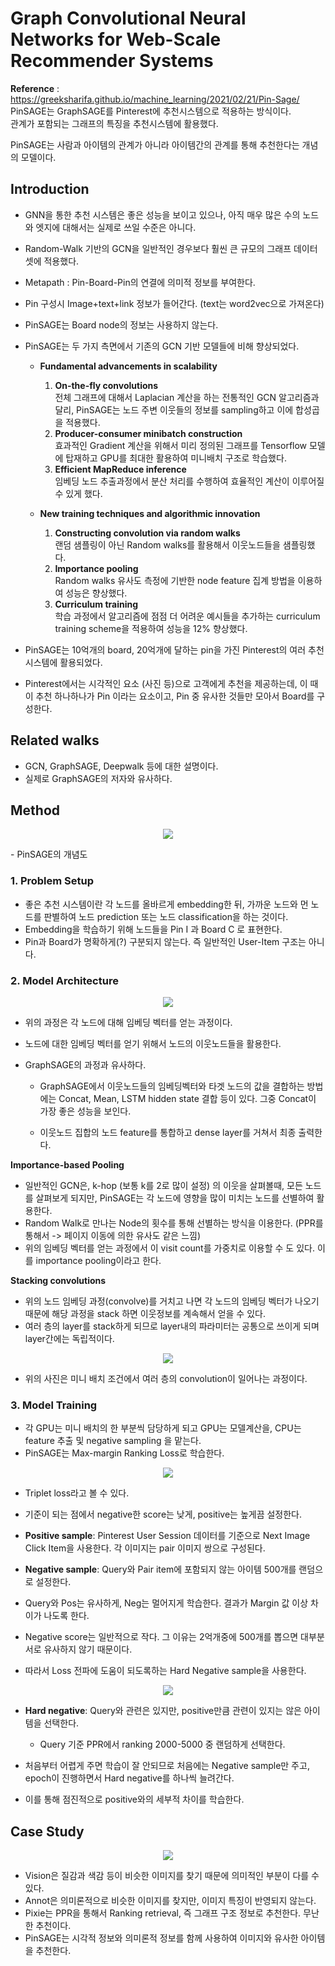 # Graph Convolutional Neural Networks for Web-Scale Recommender Systems
**Reference** : https://greeksharifa.github.io/machine_learning/2021/02/21/Pin-Sage/
PinSAGE는 GraphSAGE를 Pinterest에 추천시스템으로 적용하는 방식이다.  
관계가 포함되는 그래프의 특징을 추천시스템에 활용했다.

PinSAGE는 사람과 아이템의 관계가 아니라 아이템간의 관계를 통해 추천한다는 개념의 모델이다.  
  
## Introduction
- GNN을 통한 추천 시스템은 좋은 성능을 보이고 있으나, 아직 매우 많은 수의 노드와 엣지에 대해서는 실제로 쓰일 수준은 아니다.  
- Random-Walk 기반의 GCN을 일반적인 경우보다 훨씬 큰 규모의 그래프 데이터셋에 적용했다.  
- Metapath : Pin-Board-Pin의 연결에 의미적 정보를 부여한다.  
- Pin 구성시 Image+text+link 정보가 들어간다.  (text는 word2vec으로 가져온다)
- PinSAGE는 Board node의 정보는 사용하지 않는다.  
- PinSAGE는 두 가지 측면에서 기존의 GCN 기반 모델들에 비해 향상되었다.     

  - **Fundamental advancements in scalability**  
      
    1. **On-the-fly convolutions**  
    전체 그래프에 대해서 Laplacian 계산을 하는 전통적인 GCN 알고리즘과 달리, PinSAGE는 노드 주변 이웃들의 정보를 sampling하고 이에 합성곱을 적용했다.  
    2. **Producer-consumer minibatch construction**  
    효과적인 Gradient 계산을 위해서 미리 정의된 그래프를 Tensorflow 모델에 탑재하고 GPU를 최대한 활용하여 미니배치 구조로 학습했다. 
    3. **Efficient MapReduce inference**  
    임베딩 노드 추출과정에서 분산 처리를 수행하여 효율적인 계산이 이루어질 수 있게 했다.

  - **New training techniques and algorithmic innovation**    
  
    1. **Constructing convolution via random walks**  
    랜덤 샘플링이 아닌 Random walks를 활용해서 이웃노드들을 샘플링했다.  
    2. **Importance pooling**  
    Random walks 유사도 측정에 기반한 node feature 집계 방법을 이용하여 성능은 향상했다.  
    3. **Curriculum training**  
    학습 과정에서 알고리즘에 점점 더 어려운 예시들을 추가하는 curriculum training scheme을 적용하여 성능을 12% 향상했다.
  
- PinSAGE는 10억개의 board, 20억개에 달하는 pin을 가진 Pinterest의 여러 추천 시스템에 활용되었다.
- Pinterest에서는 시각적인 요소 (사진 등)으로 고객에게 추천을 제공하는데, 이 때 이 추천 하나하나가 Pin 이라는 요소이고, Pin 중 유사한 것들만 모아서 Board를 구성한다.  
  
## Related walks  
- GCN, GraphSAGE, Deepwalk 등에 대한 설명이다.  
- 실제로 GraphSAGE의 저자와 유사하다.  
  
## Method  
<p align="center"><img src="./PinSAGE_imgs/pinsage1.PNG"></p>  
- PinSAGE의 개념도  
  
### 1. Problem Setup  
- 좋은 추천 시스템이란 각 노드를 올바르게 embedding한 뒤, 가까운 노드와 먼 노드를 판별하여 노드 prediction 또는 노드 classification을 하는 것이다.  
- Embedding을 학습하기 위해 노드들을 Pin I 과 Board C 로 표현한다.  
- Pin과 Board가 명확하게(?) 구분되지 않는다. 즉 일반적인 User-Item 구조는 아니다.  
### 2. Model Architecture  
<p align="center"><img src="./PinSAGE_imgs/pinsage2.PNG"></p>  
  
- 위의 과정은 각 노드에 대해 임베딩 벡터를 얻는 과정이다.   
- 노드에 대한 임베딩 벡터를 얻기 위해서 노드의 이웃노드들을 활용한다.  
  
- GraphSAGE의 과정과 유사하다.  
  - GraphSAGE에서 이웃노드들의 임베딩벡터와 타겟 노드의 값을 결합하는 방법에는 Concat, Mean, LSTM hidden state 결합 등이 있다. 그중 Concat이 가장 좋은 성능을 보인다.  
  
  - 이웃노드 집합의 노드 feature를 통합하고 dense layer를 거쳐서 최종 출력한다.  
  
**Importance-based Pooling**  
- 일반적인 GCN은, k-hop (보통 k를 2로 많이 설정) 의 이웃을 살펴볼때, 모든 노드를 살펴보게 되지만, PinSAGE는 각 노드에 영향을 많이 미치는 노드를 선별하여 활용한다.  
- Random Walk로 만나는 Node의 횟수를 통해 선별하는 방식을 이용한다. (PPR를 통해서 -> 페이지 이동에 의한 유사도 같은 느낌) 
- 위의 임베딩 벡터를 얻는 과정에서 이 visit count를 가중치로 이용할 수 도 있다. 이를 importance pooling이라고 한다.  
  
**Stacking convolutions**  
- 위의 노드 임베딩 과정(convolve)를 거치고 나면 각 노드의 임베딩 벡터가 나오기 때문에 해당 과정을 stack 하면 이웃정보를 계속해서 얻을 수 있다.  
- 여러 층의 layer를 stack하게 되므로 layer내의 파라미터는 공통으로 쓰이게 되며 layer간에는 독립적이다.  
  
<p align="center"><img src="./PinSAGE_imgs/pinsage3.PNG"></p>  
  
- 위의 사진은 미니 배치 조건에서 여러 층의 convolution이 일어나는 과정이다.  
  
### 3. Model Training  
- 각 GPU는 미니 배치의 한 부분씩 담당하게 되고 GPU는 모델계산을, CPU는 feature 추출 및 negative sampling 을 맡는다.  
- PinSAGE는 Max-margin Ranking Loss로 학습한다.  
  
<p align="center"><img src="./PinSAGE_imgs/pinsage4.PNG"></p>   
  
- Triplet loss라고 볼 수 있다.  
- 기준이 되는 점에서 negative한 score는 낮게, positive는 높게끔 설정한다.  
  
- **Positive sample**: Pinterest User Session 데이터를 기준으로 Next Image Click Item을 사용한다. 각 이미지는 pair 이미지 쌍으로 구성된다.  
- **Negative sample**: Query와 Pair item에 포함되지 않는 아이템 500개를 랜덤으로 설정한다. 
  
- Query와 Pos는 유사하게, Neg는 멀어지게 학습한다. 결과가 Margin 값 이상 차이가 나도록 한다.  
- Negative score는 일반적으로 작다. 그 이유는 2억개중에 500개를 뽑으면 대부분 서로 유사하지 않기 때문이다.  
- 따라서 Loss 전파에 도움이 되도록하는 Hard Negative sample을 사용한다.
  
<p align="center"><img src="./PinSAGE_imgs/pinsage5.PNG"></p>   
  
- **Hard negative**: Query와 관련은 있지만, positive만큼 관련이 있지는 않은 아이템을 선택한다.  
  - Query 기준 PPR에서 ranking 2000-5000 중 랜덤하게 선택한다.  
  
- 처음부터 어렵게 주면 학습이 잘 안되므로 처음에는 Negative sample만 주고, epoch이 진행하면서 Hard negative를 하나씩 늘려간다.  
- 이를 통해 점진적으로 positive와의 세부적 차이를 학습한다.  
  
## Case Study  
  
<p align="center"><img src="./PinSAGE_imgs/pinsage6.PNG"></p>  
  
- Vision은 질감과 색감 등이 비슷한 이미지를 찾기 때문에 의미적인 부분이 다를 수 있다.  
- Annot은 의미론적으로 비슷한 이미지를 찾지만, 이미지 특징이 반영되지 않는다. 
- Pixie는 PPR을 통해서 Ranking retrieval, 즉 그래프 구조 정보로 추천한다. 무난한 추천이다.  
- PinSAGE는 시각적 정보와 의미론적 정보를 함께 사용하여 이미지와 유사한 아이템을 추천한다.  
